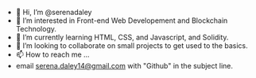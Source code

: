 - 👋 Hi, I’m @serenadaley
- 👀 I’m interested in Front-end Web Developement and Blockchain Technology.
- 🌱 I’m currently learning HTML, CSS, and Javascript, and Solidity.
- 💞️ I’m looking to collaborate on small projects to get used to the basics.
- 📫 How to reach me ...
- email serena.daley14@gmail.com with "Github" in the subject line.

<!---
serenadaley/serenadaley is a ✨ special ✨ repository because its `README.md` (this file) appears on your GitHub profile.
You can click the Preview link to take a look at your changes.
--->
